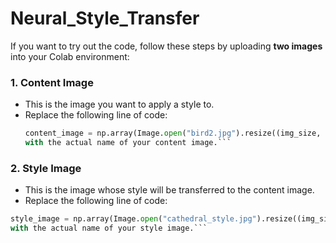 # Neural_Style_Transfer

If you want to try out the code, follow these steps by uploading **two images** into your Colab environment:

### 1. **Content Image**
- This is the image you want to apply a style to.
- Replace the following line of code:
  ```python
  content_image = np.array(Image.open("bird2.jpg").resize((img_size, img_size)))
  with the actual name of your content image.```

### 2. **Style Image**
- This is the image whose style will be transferred to the content image.
-  Replace the following line of code:
  ```python
  style_image = np.array(Image.open("cathedral_style.jpg").resize((img_size, img_size)))
  with the actual name of your style image.```


